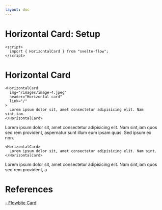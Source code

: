```yaml
---
layout: doc
---
```


<script>
  import { HorizontalCard } from "svelte-flow";
</script>

<h1 class="text-3xl w-full dark:text-white">Horizontal Card: Setup</h1>

```svelte
<script>
  import { HorizontalCard } from "svelte-flow";
</script>
```

<h1 class="text-3xl w-full dark:text-white">Horizontal Card</h1>

```svelte
<HorizontalCard
  img="/images/image-4.jpeg"
  header="Horizontal card"
  link="/"
>
  Lorem ipsum dolor sit, amet consectetur adipisicing elit. Nam sint,iam.
</HorizontalCard>
```

<div class="container flex flex-wrap mt-8 mx-auto justify-center">
  <HorizontalCard
    img="/images/image-4.jpeg"
    header="Horizontal card"
    link="/"
  >
    Lorem ipsum dolor sit, amet consectetur adipisicing elit. Nam sint,iam
    quos sed rem provident, aspernatur sunt illum eum ipsam quas. Sed ipsum ex
    non.
  </HorizontalCard>
</div>

```svelte
<HorizontalCard>
  Lorem ipsum dolor sit, amet consectetur adipisicing elit. Nam sint.
</HorizontalCard>
```

<div class="container flex flex-wrap mt-8 mx-auto justify-center">
  <HorizontalCard>
    Lorem ipsum dolor sit, amet consectetur adipisicing elit. Nam sint,iam
    quos sed rem provident, a
  </HorizontalCard>
</div>

<h1 class="text-3xl w-full dark:text-white pb-8">References</h1>

<p class="dark:text-white text-base"><a href="https://flowbite.com/docs/components/card/" target="_blank">- Flowbite Card</a></p>